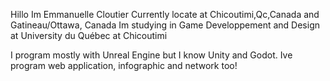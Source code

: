 Hillo Im Emmanuelle Cloutier 
Currently locate at Chicoutimi,Qc,Canada and Gatineau/Ottawa, Canada
Im studying in Game Developpement and Design at University du Québec at Chicoutimi 

I program mostly with Unreal Engine but I know Unity and Godot. 
Ive program web application, infographic and network too! 
